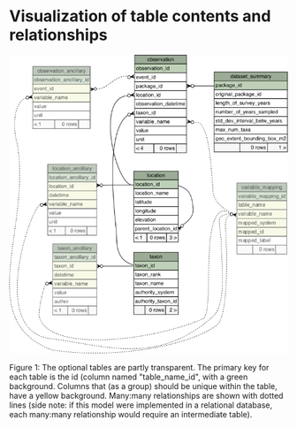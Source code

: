 # Visualization of table contents and relationships

![alt text](https://github.com/EDIorg/ecocomDP/blob/master/documentation/model/ecocomDP.png)

Figure 1: The optional tables are partly transparent. The primary key for each table is the id (column named "table_name_id", with a green background. Columns that (as a group) should be unique within the table, have a yellow background. Many:many relationships are shown with dotted lines (side note: if this model were implemented in a relational database, each many:many relationship would require an intermediate table).
